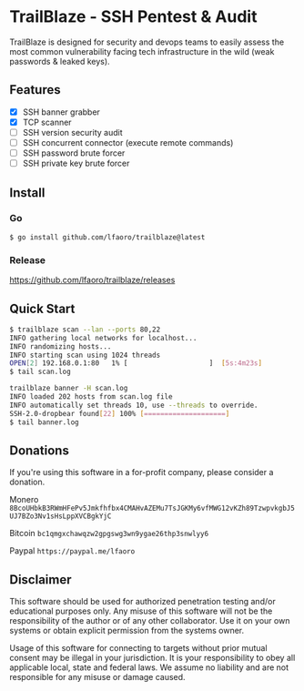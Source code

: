 # TrailBlaze - SSH Pentest & Audit

TrailBlaze is designed for security and devops teams to easily assess the most common vulnerability facing tech infrastructure in the wild (weak passwords & leaked keys).

## Features
- [x] SSH banner grabber
- [x] TCP scanner
- [ ] SSH version security audit
- [ ] SSH concurrent connector (execute remote commands)
- [ ] SSH password brute forcer
- [ ] SSH private key brute forcer

## Install
### Go
`$ go install github.com/lfaoro/trailblaze@latest`

### Release
https://github.com/lfaoro/trailblaze/releases

## Quick Start
```bash
$ trailblaze scan --lan --ports 80,22
INFO gathering local networks for localhost...
INFO randomizing hosts...
INFO starting scan using 1024 threads
OPEN[2] 192.168.0.1:80   1% [                    ]  [5s:4m23s]
$ tail scan.log

trailblaze banner -H scan.log
INFO loaded 202 hosts from scan.log file
INFO automatically set threads 10, use --threads to override.
SSH-2.0-dropbear found[22] 100% [====================]
$ tail banner.log
```

## Donations
If you're using this software in a for-profit company, please consider a donation.

Monero `8BcoUHbkB3RWmHFePv5Jmkfhfbx4CMAHvAZEMu7TsJGKMy6vfMWG12vKZh89TzwpvkgbJ5UJ7BZo3Nv1sHsLppXVCBgkYjC`

Bitcoin `bc1qmgxchawqzw2gpgswg3wn9ygae26thp3snwlyy6`

Paypal `https://paypal.me/lfaoro`

## Disclaimer
This software should be used for authorized penetration testing and/or educational purposes only.
Any misuse of this software will not be the responsibility of the author or of any other collaborator.
Use it on your own systems or obtain explicit permission from the systems owner.

Usage of this software for connecting to targets without prior mutual consent may be illegal in your jurisdiction.
It is your responsibility to obey all applicable local, state and federal laws.
We assume no liability and are not responsible for any misuse or damage caused.
